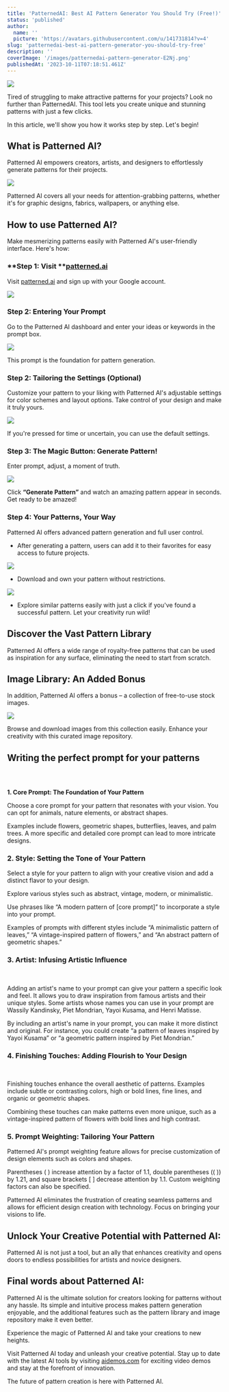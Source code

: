 ```yaml
---
title: 'PatternedAI: Best AI Pattern Generator You Should Try (Free!)'
status: 'published'
author:
  name: ''
  picture: 'https://avatars.githubusercontent.com/u/141731814?v=4'
slug: 'patternedai-best-ai-pattern-generator-you-should-try-free'
description: ''
coverImage: '/images/patternedai-pattern-generator-E2Nj.png'
publishedAt: '2023-10-11T07:18:51.461Z'
---
```


![](/images/patternedai-pattern-generator-MzMT.png)

Tired of struggling to make attractive patterns for your projects? Look no further than PatternedAI. This tool lets you create unique and stunning patterns with just a few clicks.

In this article, we'll show you how it works step by step. Let's begin!

## **What is Patterned AI?**

Patterned AI empowers creators, artists, and designers to effortlessly generate patterns for their projects.

![](/images/patternedai-tool-1024x563-g3NT.png)

Patterned AI covers all your needs for attention-grabbing patterns, whether it's for graphic designs, fabrics, wallpapers, or anything else.

## **How to use Patterned AI?**

Make mesmerizing patterns easily with Patterned AI's user-friendly interface. Here's how:

### \*\*Step 1: Visit \*\*[**patterned.ai**](http://patterned.ai)

Visit [patterned.ai](http://patterned.ai) and sign up with your Google account.

![](/images/image-158-Y3NT.png)

### **Step 2: Entering Your Prompt**

Go to the Patterned AI dashboard and enter your ideas or keywords in the prompt box.

![](/images/patternedai-prompt-1024x318-g2Nz.png)

This prompt is the foundation for pattern generation.

### **Step 2: Tailoring the Settings (Optional)**

Customize your pattern to your liking with Patterned AI's adjustable settings for color schemes and layout options. Take control of your design and make it truly yours.

![](/images/patternedai-settings-QyNj.png)

If you're pressed for time or uncertain, you can use the default settings.

### **Step 3: The Magic Button: Generate Pattern!**

Enter prompt, adjust, a moment of truth.

![](/images/patternedai-generate-pattern-Q0Nj.png)

Click **“Generate Pattern”** and watch an amazing pattern appear in seconds. Get ready to be amazed!

### **Step 4: Your Patterns, Your Way**

Patterned AI offers advanced pattern generation and full user control.

- After generating a pattern, users can add it to their favorites for easy access to future projects.

<!-- -->

![](/images/patternedai-favorite-1024x502-c2NT.png)

- Download and own your pattern without restrictions.

<!-- -->

![](/images/patternedai-download-1024x434-I5OD.png)

- Explore similar patterns easily with just a click if you've found a successful pattern. Let your creativity run wild!

<!-- -->

## **Discover the Vast Pattern Library**

Patterned AI offers a wide range of royalty-free patterns that can be used as inspiration for any surface, eliminating the need to start from scratch.

## **Image Library: An Added Bonus**<br>



In addition, Patterned AI offers a bonus – a collection of free-to-use stock images.

![](/images/image-159-1024x599-MxNj.png)

Browse and download images from this collection easily. Enhance your creativity with this curated image repository.

## **Writing the perfect prompt for your patterns**

### <br>



**1\. Core Prompt: The Foundation of Your Pattern**

Choose a core prompt for your pattern that resonates with your vision. You can opt for animals, nature elements, or abstract shapes.

Examples include flowers, geometric shapes, butterflies, leaves, and palm trees. A more specific and detailed core prompt can lead to more intricate designs.

### **2\. Style: Setting the Tone of Your Pattern**

Select a style for your pattern to align with your creative vision and add a distinct flavor to your design.

Explore various styles such as abstract, vintage, modern, or minimalistic.

Use phrases like “A modern pattern of [core prompt]” to incorporate a style into your prompt.

Examples of prompts with different styles include “A minimalistic pattern of leaves,” “A vintage-inspired pattern of flowers,” and “An abstract pattern of geometric shapes.”

### **3\. Artist: Infusing Artistic Influence**

<br>

Adding an artist's name to your prompt can give your pattern a specific look and feel. It allows you to draw inspiration from famous artists and their unique styles. Some artists whose names you can use in your prompt are Wassily Kandinsky, Piet Mondrian, Yayoi Kusama, and Henri Matisse.

By including an artist's name in your prompt, you can make it more distinct and original. For instance, you could create “a pattern of leaves inspired by Yayoi Kusama” or “a geometric pattern inspired by Piet Mondrian.”

### **4\. Finishing Touches: Adding Flourish to Your Design**

<br>

Finishing touches enhance the overall aesthetic of patterns. Examples include subtle or contrasting colors, high or bold lines, fine lines, and organic or geometric shapes.

Combining these touches can make patterns even more unique, such as a vintage-inspired pattern of flowers with bold lines and high contrast.

### **5\. Prompt Weighting: Tailoring Your Pattern**

Patterned AI's prompt weighting feature allows for precise customization of design elements such as colors and shapes.

Parentheses ( ) increase attention by a factor of 1.1, double parentheses (( )) by 1.21, and square brackets [ ] decrease attention by 1.1. Custom weighting factors can also be specified.

Patterned AI eliminates the frustration of creating seamless patterns and allows for efficient design creation with technology. Focus on bringing your visions to life.

## **Unlock Your Creative Potential with Patterned AI:**

Patterned AI is not just a tool, but an ally that enhances creativity and opens doors to endless possibilities for artists and novice designers.

## **Final words about Patterned AI:**

Patterned AI is the ultimate solution for creators looking for patterns without any hassle. Its simple and intuitive process makes pattern generation enjoyable, and the additional features such as the pattern library and image repository make it even better.

Experience the magic of Patterned AI and take your creations to new heights.

Visit Patterned AI today and unleash your creative potential. Stay up to date with the latest AI tools by visiting [aidemos.com](http://aidemos.com) for exciting video demos and stay at the forefront of innovation.

The future of pattern creation is here with Patterned AI.

<br>

